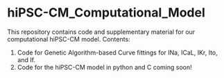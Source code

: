 # hiPSC-CM_Computational_Model
This repository contains code and supplementary material for our computational hiPSC-CM model.
Contents:
1. Code for Genetic Algorithm-based Curve fittings for INa, ICaL, IKr, Ito, and If.
2. Code for the hiPSC-CM model in python and C coming soon!
